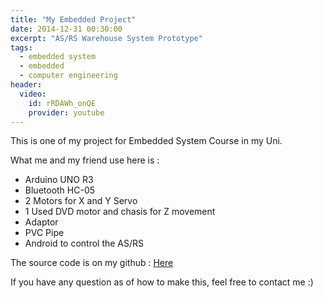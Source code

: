 ```yaml
---
title: "My Embedded Project"
date: 2014-12-31 00:30:00
excerpt: "AS/RS Warehouse System Prototype"
tags: 
  - embedded system
  - embedded
  - computer engineering
header:
  video:
    id: rRDAWh_onQE
    provider: youtube
---
```

This is one of my project for Embedded System Course in my Uni.

What me and my friend use here is :

 - Arduino UNO R3
 - Bluetooth HC-05
 - 2 Motors for X and Y Servo
 - 1 Used DVD motor and chasis for Z movement
 - Adaptor
 - PVC Pipe
 - Android to control the AS/RS
 
 The source code is on my github : <a href="https://github.com/tenapril/Automated-Warehouse-Arduino">Here</a>
 
 If you have any question as of how to make this, feel free to contact me :)